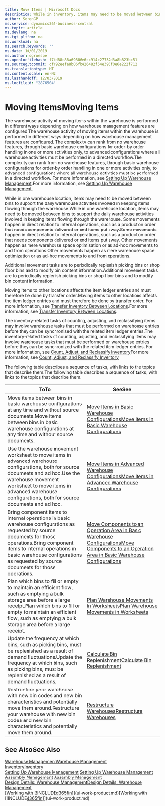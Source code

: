 ```yaml
---
title: Move Items | Microsoft Docs
description: While in inventory, items may need to be moved between bins to support the daily warehouse activities involved in keeping items flowing through the warehouse. Some movements happen in direct relation to internal operations, such as a production order that needs components delivered or end items put away. Other movements happen as mere warehouse space optimisation or as ad-hoc movements to and from operations.
author: SorenGP
ms.service: dynamics365-business-central
ms.topic: article
ms.devlang: na
ms.tgt_pltfrm: na
ms.workload: na
ms.search.keywords: ''
ms.date: 10/01/2019
ms.author: sgroespe
ms.openlocfilehash: f7fd88c88a69806e6cc914c27737d3a8b823bc51
ms.sourcegitcommit: cfc92eefa8b06fb426482f54e393f0e6e222f712
ms.translationtype: HT
ms.contentlocale: en-NZ
ms.lasthandoff: 12/03/2019
ms.locfileid: "2876504"
---
```

# <a name="moving-items"></a><span data-ttu-id="e02b6-105">Moving Items</span><span class="sxs-lookup"><span data-stu-id="e02b6-105">Moving Items</span></span>
<span data-ttu-id="e02b6-106">The warehouse activity of moving items within the warehouse is performed in different ways depending on how warehouse management features are configured.</span><span class="sxs-lookup"><span data-stu-id="e02b6-106">The warehouse activity of moving items within the warehouse is performed in different ways depending on how warehouse management features are configured.</span></span> <span data-ttu-id="e02b6-107">The complexity can rank from no warehouse features, through basic warehouse configurations for order-by order handling in one or more activities only, to advanced configurations where all warehouse activities must be performed in a directed workflow.</span><span class="sxs-lookup"><span data-stu-id="e02b6-107">The complexity can rank from no warehouse features, through basic warehouse configurations for order-by order handling in one or more activities only, to advanced configurations where all warehouse activities must be performed in a directed workflow.</span></span> <span data-ttu-id="e02b6-108">For more information, see [Setting Up Warehouse Management](warehouse-setup-warehouse.md).</span><span class="sxs-lookup"><span data-stu-id="e02b6-108">For more information, see [Setting Up Warehouse Management](warehouse-setup-warehouse.md).</span></span>

<span data-ttu-id="e02b6-109">While in one warehouse location, items may need to be moved between bins to support the daily warehouse activities involved in keeping items flowing through the warehouse.</span><span class="sxs-lookup"><span data-stu-id="e02b6-109">While in one warehouse location, items may need to be moved between bins to support the daily warehouse activities involved in keeping items flowing through the warehouse.</span></span> <span data-ttu-id="e02b6-110">Some movements happen in direct relation to internal operations, such as a production order that needs components delivered or end items put away.</span><span class="sxs-lookup"><span data-stu-id="e02b6-110">Some movements happen in direct relation to internal operations, such as a production order that needs components delivered or end items put away.</span></span> <span data-ttu-id="e02b6-111">Other movements happen as mere warehouse space optimisation or as ad-hoc movements to and from operations.</span><span class="sxs-lookup"><span data-stu-id="e02b6-111">Other movements happen as mere warehouse space optimization or as ad-hoc movements to and from operations.</span></span>

<span data-ttu-id="e02b6-112">Additional movement tasks are to periodically replenish picking bins or shop floor bins and to modify bin content information.</span><span class="sxs-lookup"><span data-stu-id="e02b6-112">Additional movement tasks are to periodically replenish picking bins or shop floor bins and to modify bin content information.</span></span>

<span data-ttu-id="e02b6-113">Moving items to other locations affects the item ledger entries and must therefore be done by transfer order.</span><span class="sxs-lookup"><span data-stu-id="e02b6-113">Moving items to other locations affects the item ledger entries and must therefore be done by transfer order.</span></span> <span data-ttu-id="e02b6-114">For more information, see [Transfer Inventory Between Locations](inventory-how-transfer-between-locations.md).</span><span class="sxs-lookup"><span data-stu-id="e02b6-114">For more information, see [Transfer Inventory Between Locations](inventory-how-transfer-between-locations.md).</span></span>  

<span data-ttu-id="e02b6-115">The inventory-related tasks of counting, adjusting, and reclassifying items may involve warehouse tasks that must be performed on warehouse entries before they can be synchronised with the related item ledger entries.</span><span class="sxs-lookup"><span data-stu-id="e02b6-115">The inventory-related tasks of counting, adjusting, and reclassifying items may involve warehouse tasks that must be performed on warehouse entries before they can be synchronized with the related item ledger entries.</span></span> <span data-ttu-id="e02b6-116">For more information, see [Count, Adjust, and Reclassify Inventory](inventory-how-count-adjust-reclassify.md)</span><span class="sxs-lookup"><span data-stu-id="e02b6-116">For more information, see [Count, Adjust, and Reclassify Inventory](inventory-how-count-adjust-reclassify.md)</span></span>  

 <span data-ttu-id="e02b6-117">The following table describes a sequence of tasks, with links to the topics that describe them.</span><span class="sxs-lookup"><span data-stu-id="e02b6-117">The following table describes a sequence of tasks, with links to the topics that describe them.</span></span>   

|<span data-ttu-id="e02b6-118">**To**</span><span class="sxs-lookup"><span data-stu-id="e02b6-118">**To**</span></span>|<span data-ttu-id="e02b6-119">**See**</span><span class="sxs-lookup"><span data-stu-id="e02b6-119">**See**</span></span>|  
|------------|-------------|  
|<span data-ttu-id="e02b6-120">Move items between bins in basic warehouse configurations at any time and without source documents.</span><span class="sxs-lookup"><span data-stu-id="e02b6-120">Move items between bins in basic warehouse configurations at any time and without source documents.</span></span>|[<span data-ttu-id="e02b6-121">Move Items in Basic Warehouse Configurations</span><span class="sxs-lookup"><span data-stu-id="e02b6-121">Move Items in Basic Warehouse Configurations</span></span>](warehouse-how-to-move-items-ad-hoc-in-basic-warehousing.md)|
|<span data-ttu-id="e02b6-122">Use the warehouse movement worksheet to move items in advanced warehouse configurations, both for source documents and ad hoc.</span><span class="sxs-lookup"><span data-stu-id="e02b6-122">Use the warehouse movement worksheet to move items in advanced warehouse configurations, both for source documents and ad hoc.</span></span>|[<span data-ttu-id="e02b6-123">Move Items in Advanced Warehouse Configurations</span><span class="sxs-lookup"><span data-stu-id="e02b6-123">Move Items in Advanced Warehouse Configurations</span></span>](warehouse-how-to-move-items-in-advanced-warehousing.md)|  
|<span data-ttu-id="e02b6-124">Bring component items to internal operations in basic warehouse configurations as requested by source documents for those operations.</span><span class="sxs-lookup"><span data-stu-id="e02b6-124">Bring component items to internal operations in basic warehouse configurations as requested by source documents for those operations.</span></span>|[<span data-ttu-id="e02b6-125">Move Components to an Operation Area in Basic Warehouse Configurations</span><span class="sxs-lookup"><span data-stu-id="e02b6-125">Move Components to an Operation Area in Basic Warehouse Configurations</span></span>](warehouse-how-to-move-components-to-an-operation-area-in-basic-warehousing.md)|
|<span data-ttu-id="e02b6-126">Plan which bins to fill or empty to maintain an efficient flow, such as emptying a bulk storage area before a large receipt.</span><span class="sxs-lookup"><span data-stu-id="e02b6-126">Plan which bins to fill or empty to maintain an efficient flow, such as emptying a bulk storage area before a large receipt.</span></span>|[<span data-ttu-id="e02b6-127">Plan Warehouse Movements in Worksheets</span><span class="sxs-lookup"><span data-stu-id="e02b6-127">Plan Warehouse Movements in Worksheets</span></span>](warehouse-how-to-plan-warehouse-movements-in-worksheets.md)|
|<span data-ttu-id="e02b6-128">Update the frequency at which bins, such as picking bins, must be replenished as a result of demand fluctuations.</span><span class="sxs-lookup"><span data-stu-id="e02b6-128">Update the frequency at which bins, such as picking bins, must be replenished as a result of demand fluctuations.</span></span>|[<span data-ttu-id="e02b6-129">Calculate Bin Replenishment</span><span class="sxs-lookup"><span data-stu-id="e02b6-129">Calculate Bin Replenishment</span></span>](warehouse-how-to-calculate-bin-replenishment.md)|
|<span data-ttu-id="e02b6-130">Restructure your warehouse with new bin codes and new bin characteristics and potentially move them around.</span><span class="sxs-lookup"><span data-stu-id="e02b6-130">Restructure your warehouse with new bin codes and new bin characteristics and potentially move them around.</span></span>|[<span data-ttu-id="e02b6-131">Restructure Warehouses</span><span class="sxs-lookup"><span data-stu-id="e02b6-131">Restructure Warehouses</span></span>](warehouse-how-to-restructure-warehouses.md)|  

## <a name="see-also"></a><span data-ttu-id="e02b6-132">See Also</span><span class="sxs-lookup"><span data-stu-id="e02b6-132">See Also</span></span>  
[<span data-ttu-id="e02b6-133">Warehouse Management</span><span class="sxs-lookup"><span data-stu-id="e02b6-133">Warehouse Management</span></span>](warehouse-manage-warehouse.md)  
[<span data-ttu-id="e02b6-134">Inventory</span><span class="sxs-lookup"><span data-stu-id="e02b6-134">Inventory</span></span>](inventory-manage-inventory.md)  
<span data-ttu-id="e02b6-135">[Setting Up Warehouse Management](warehouse-setup-warehouse.md)   </span><span class="sxs-lookup"><span data-stu-id="e02b6-135">[Setting Up Warehouse Management](warehouse-setup-warehouse.md)   </span></span>  
<span data-ttu-id="e02b6-136">[Assembly Management](assembly-assemble-items.md)  </span><span class="sxs-lookup"><span data-stu-id="e02b6-136">[Assembly Management](assembly-assemble-items.md)  </span></span>  
[<span data-ttu-id="e02b6-137">Design Details: Warehouse Management</span><span class="sxs-lookup"><span data-stu-id="e02b6-137">Design Details: Warehouse Management</span></span>](design-details-warehouse-management.md)  
<span data-ttu-id="e02b6-138">[Working with [!INCLUDE[d365fin](includes/d365fin_md.md)]](ui-work-product.md)</span><span class="sxs-lookup"><span data-stu-id="e02b6-138">[Working with [!INCLUDE[d365fin](includes/d365fin_md.md)]](ui-work-product.md)</span></span>
